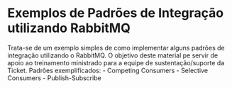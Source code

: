 # Exemplos de Padrões de Integração utilizando RabbitMQ

Trata-se de um exemplo simples de como implementar alguns padrões de integração utilizando o RabbitMQ.
O objetivo deste material pe servir de apoio ao treinamento ministrado para a equipe de sustentação/suporte da Ticket.
Padrões exemplificados:
    - Competing Consumers
    - Selective Consumers
    - Publish-Subscribe 